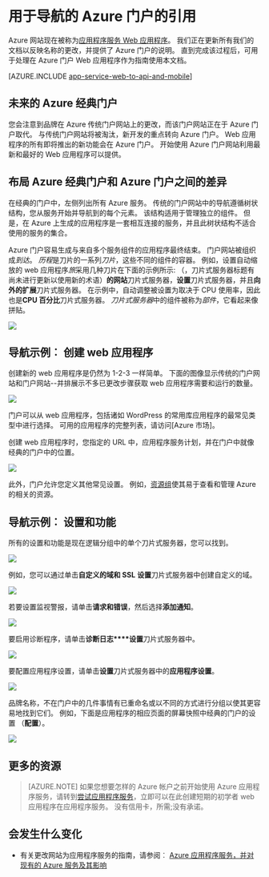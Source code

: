 <properties
    pageTitle="用于导航的 Azure 门户的引用"
    description="应用程序服务 Web 管理门户和 Azure 门户之间学习不同的用户体验"
    services="app-service"
    documentationCenter=""
    authors="jaime-espinosa"
    manager="wpickett"
    editor="jimbe"/>

<tags
    ms.service="app-service"
    ms.workload="na"
    ms.tgt_pltfrm="na"
    ms.devlang="na"
    ms.topic="article"
    ms.date="02/26/2016"
    ms.author="jaime-espinosa"/>

# <a name="reference-for-navigating-the-azure-portal"></a>用于导航的 Azure 门户的引用

Azure 网站现在被称为[应用程序服务 Web 应用程序](http://go.microsoft.com/fwlink/?LinkId=529714)。 我们正在更新所有我们的文档以反映名称的更改，并提供了 Azure 门户的说明。 直到完成该过程后，可用于处理在 Azure 门户 Web 应用程序作为指南使用本文档。

[AZURE.INCLUDE [app-service-web-to-api-and-mobile](../../includes/app-service-web-to-api-and-mobile.md)] 
 
## <a name="the-future-of-the-azure-classic-portal"></a>未来的 Azure 经典门户

您会注意到品牌在 Azure 传统门户网站上的更改，而该门户网站正在于 Azure 门户取代。 与传统门户网站将被淘汰，新开发的重点转向 Azure 门户。 Web 应用程序的所有即将推出的新功能会在 Azure 门户。 开始使用 Azure 门户网站利用最新和最好的 Web 应用程序可以提供。

## <a name="layout-differences-between-the-azure-classic-portal-and-azure-portal"></a>布局 Azure 经典门户和 Azure 门户之间的差异

在经典的门户中，左侧列出所有 Azure 服务。 传统的门户网站中的导航遵循树状结构，您从服务开始并导航到的每个元素。 该结构适用于管理独立的组件。 但是，在 Azure 上生成的应用程序是一套相互连接的服务，并且此树状结构不适合使用的服务的集合。 

Azure 门户容易生成与来自多个服务组件的应用程序最终结束。 门户网站被组织成*到达*。 *历程*是刀片的一系列*刀片*，这些不同的组件的容器。 例如，设置自动缩放的 web 应用程序*旅*采用几种刀片在下面的示例所示: （，刀片式服务器标题有尚未进行更新以使用新的术语）**的网站**刀片式服务器，**设置**刀片式服务器，并且**向外的扩展**刀片式服务器。 在示例中，自动调整被设置为取决于 CPU 使用率，因此也是**CPU 百分比**刀片式服务器。 *刀片式服务器*中的组件被称为*部件*，它看起来像拼贴。 

![](./media/app-service-web-app-azure-portal/AutoScaling.png)

## <a name="navigation-example-create-a-web-app"></a>导航示例︰ 创建 web 应用程序

创建新的 web 应用程序是仍然为 1-2-3 一样简单。 下面的图像显示传统的门户网站和门户网站--并排展示不多已更改步骤获取 web 应用程序需要和运行的数量。 

![](./media/app-service-web-app-azure-portal/CreateWebApp.png)

门户可以从 web 应用程序，包括诸如 WordPress 的常用库应用程序的最常见类型中进行选择。 可用的应用程序的完整列表，请访问[Azure 市场]。

创建 web 应用程序时，您指定的 URL 中，应用程序服务计划，并在门户中就像经典的门户中的位置。 

![](./media/app-service-web-app-azure-portal/CreateWebAppSettings.png)

此外，门户允许您定义其他常见设置。 例如，[资源组](../azure-resource-manager/resource-group-overview.md)使其易于查看和管理 Azure 的相关的资源。 

## <a name="navigation-example-settings-and-features"></a>导航示例︰ 设置和功能

所有的设置和功能是现在逻辑分组中的单个刀片式服务器，您可以找到。

![](./media/app-service-web-app-azure-portal/WebAppSettings.png)

例如，您可以通过单击**自定义的域和 SSL** **设置**刀片式服务器中创建自定义的域。

![](./media/app-service-web-app-azure-portal/ConfigureWebApp.png)

若要设置监视警报，请单击**请求和错误**，然后选择**添加通知**。

![](./media/app-service-web-app-azure-portal/Monitoring.png)

要启用诊断程序，请单击**诊断日志****设置**刀片式服务器中。

![](./media/app-service-web-app-azure-portal/Diagnostics.png)
 
要配置应用程序设置，请单击**设置**刀片式服务器中的**应用程序设置**。 

![](./media/app-service-web-app-azure-portal/AppSettingsPreview.png)

品牌名称，不在门户中的几件事情有已重命名或以不同的方式进行分组以使其更容易地找到它们。 例如，下面是应用程序的相应页面的屏幕快照中经典的门户的设置 （**配置**）。

![](./media/app-service-web-app-azure-portal/AppSettings.png)

## <a name="more-resources"></a>更多的资源

[Azure Portal]: https://portal.azure.com
[Azure 的市场]: /marketplace/

>[AZURE.NOTE] 如果您想要怎样的 Azure 帐户之前开始使用 Azure 应用程序服务，请转到[尝试应用程序服务](http://go.microsoft.com/fwlink/?LinkId=523751)，立即可以在此创建短期的初学者 web 应用程序在应用程序服务。 没有信用卡，所需;没有承诺。

## <a name="whats-changed"></a>会发生什么变化
* 有关更改网站为应用程序服务的指南，请参阅︰ [Azure 应用程序服务，并对现有的 Azure 服务及其影响](http://go.microsoft.com/fwlink/?LinkId=529714)
 
